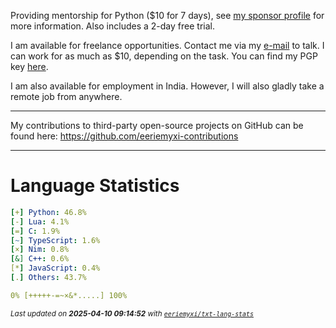 Providing mentorship for Python ($10 for 7 days), see [my sponsor
profile](https://github.com/sponsors/eeriemyxi) for more information. Also
includes a 2-day free trial.

I am available for freelance opportunities. Contact me via my [e-mail](mailto:myxi@envs.net?subject=I'd%20Like%20to%20Talk%20to%20You%20About%20a%20Freelance%20Project) to talk. I can work for as much as $10, depending on the task. You can find my PGP key [here](https://github.com/sponsors/eeriemyxi).

I am also available for employment in India. However, I will also gladly take a remote job from anywhere.

-----
My contributions to third-party open-source projects on GitHub can be found here: https://github.com/eeriemyxi-contributions

---
# Language Statistics
```yaml
[+] Python: 46.8%
[-] Lua: 4.1%
[=] C: 1.9%
[~] TypeScript: 1.6%
[×] Nim: 0.8%
[&] C++: 0.6%
[*] JavaScript: 0.4%
[.] Others: 43.7%

0% [+++++-=~×&*.....] 100%
```

<sub>_Last updated on **2025-04-10 09:14:52** with [`eeriemyxi/txt-lang-stats`](https://github.com/eeriemyxi/txt-lang-stats)_</sub>

